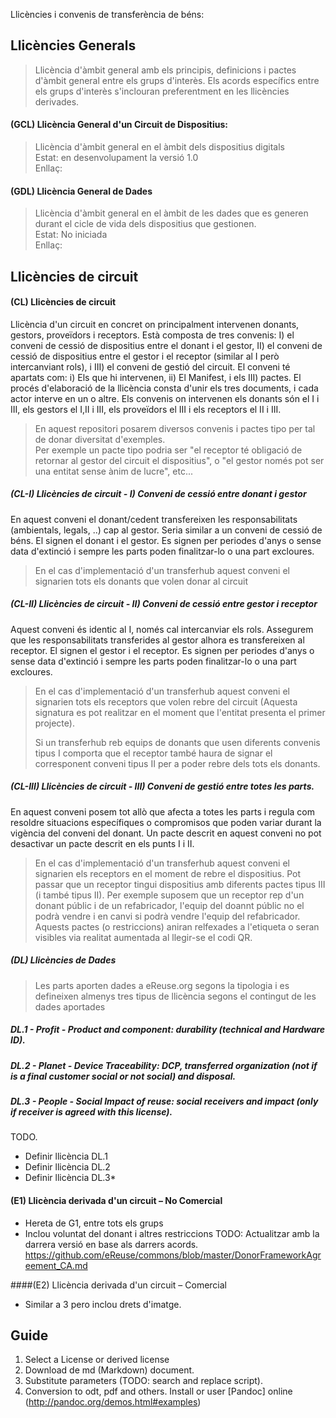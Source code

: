 Llicències i convenis de transferència de béns:

## Llicències Generals

 > Llicència d'àmbit general amb els principis, definicions i pactes d'àmbit general entre els grups d'interès. Els acords específics entre els grups d'interès s'inclouran preferentment en les llicències derivades. 

#### (GCL) Llicència General d'un Circuit de Dispositius:

> Llicència d'àmbit general en el àmbit dels dispositius digitals  
> Estat: en desenvolupament la versió 1.0  
> Enllaç: 

#### (GDL) Llicència General de Dades

> Llicència d'àmbit general en el àmbit de les dades que es generen durant el cicle de vida dels dispositius que gestionen.  
> Estat: No iniciada  
> Enllaç: 

## Llicències de circuit

#### (CL) Llicències de circuit

Llicència d'un circuit en concret on principalment intervenen donants, gestors, proveïdors i receptors. Està composta de tres convenis: I) el conveni de cessió de dispositius entre el donant i el gestor, II) el conveni de cessió de dispositius entre el gestor i el receptor (similar al I però intercanviant rols), i III) el conveni de gestió del circuit.  El conveni té apartats com: i) Els que hi intervenen, ii) El Manifest, i els III) pactes. El procés d'elaboració de la llicència consta d'unir els tres documents, i cada actor interve en un o altre. Els convenis on intervenen els donants són el I i III, els gestors el I,II i III, els proveïdors el III i els receptors el II i III.  

> En aquest repositori posarem diversos convenis i pactes tipo per tal de donar diversitat d'exemples.   
> Per exemple un pacte tipo podria ser "el receptor té obligació de retornar al gestor del circuit el dispositius", o "el gestor només pot ser una entitat sense ànim de lucre", etc...
  
##### (CL-I) Llicències de circuit  - I) Conveni de cessió entre donant i gestor <!-- EN: DEED-OF-ASSIGNMENT-OF-ASSETS-DONOR-TO-MANAGER -->

En aquest conveni el donant/cedent transfereixen les responsabilitats (ambientals, legals, ..) cap al gestor. Seria similar a un conveni de cessió de béns. El signen el donant i el gestor. Es signen per periodes d'anys o sense data d'extinció i sempre les parts poden finalitzar-lo o una part excloures.

> En el cas d'implementació d'un transferhub aquest conveni el signarien tots els donants que volen donar al circuit 

##### (CL-II) Llicències de circuit  - II) Conveni de cessió entre gestor i receptor <!-- EN: DEED-OF-ASSIGNMENT-OF-ASSETS-MANAGER-TO-RECEIVER -->

Aquest conveni és identic al I, només cal intercanviar els rols. Assegurem que les responsabilitats transferides al gestor alhora es transfereixen al receptor. El signen el gestor i el receptor. Es signen per periodes d'anys o sense data d'extinció i sempre les parts poden finalitzar-lo o una part excloures.

> En el cas d'implementació d'un transferhub aquest conveni el signarien tots els receptors que volen rebre del circuit (Aquesta signatura es pot realitzar en el moment que l'entitat presenta el primer projecte).  
>
> Si un transferhub reb equips de donants que usen diferents convenis tipus I comporta que el receptor també haura de signar el corresponent conveni tipus II per a poder rebre dels tots els donants. 

##### (CL-III) Llicències de circuit  - III) Conveni de gestió entre totes les parts. <!-- EN: DEED-OF-ASSIGNMENT-OF-ASSETS-ALL-PARTS -->

En aquest conveni posem tot allò que afecta a totes les parts i regula com resoldre situacions específiques o compromisos que poden variar durant la vigència del conveni del donant. Un pacte descrit en aquest conveni no pot desactivar un pacte descrit en els punts I i II. 

> En el cas d'implementació d'un transferhub aquest conveni el signarien els receptors en el moment de rebre el dispositius. Pot passar que un receptor tingui dispositius amb diferents pactes tipus III (i també tipus II). Per exemple suposem que un receptor rep d'un donant públic i de un refabricador, l'equip del doannt públic no el podrà vendre i en canvi si podrà vendre l'equip del refabricador. Aquests pactes (o restriccions) aniran relfexades a l'etiqueta o seran visibles via realitat aumentada al llegir-se el codi QR.

##### (DL) Llicències de Dades
> Les parts aporten dades a eReuse.org segons la tipologia i es defineixen almenys tres tipus de llicència segons el contingut de les dades aportades

##### DL.1 - Profit - Product and component: durability (technical and Hardware ID).
##### DL.2 - Planet - Device Traceability: DCP, transferred organization (not if is a final customer social or not social) and disposal.
##### DL.3 - People - Social Impact of reuse: social receivers and impact (only if receiver is agreed with this license).

TODO.
 * Definir llicència DL.1
 * Definir llicència DL.2
 * Definir llicència DL.3* 

#### (E1) Llicència derivada d'un circuit – No Comercial
* Hereta de G1, entre tots els grups
* Inclou voluntat del donant i altres restriccions
TODO: Actualitzar amb la darrera versió en base als darrers acords.
https://github.com/eReuse/commons/blob/master/DonorFrameworkAgreement_CA.md

####(E2) Llicència derivada d'un circuit – Comercial
* Similar a 3 pero inclou drets d'imatge.

## Guide
1.  Select a License or derived license
2.  Download de md (Markdown) document.
3.  Substitute parameters (TODO: search and replace script).
4.  Conversion to odt, pdf and others. Install or user [Pandoc] online (http://pandoc.org/demos.html#examples)

